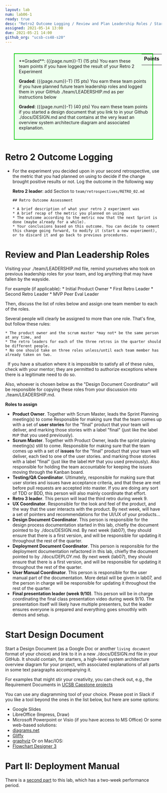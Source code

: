 ```yaml
---
layout: lab
num: lab06-1
ready: true
desc: "Retro2 Outcome Logging / Review and Plan Leadership Roles / Start Design Document "
assigned: 2021-05-14 13:00
due: 2021-05-21 14:00
github_org: "ucsb-cs48-s20"
---
```


<style>
div.grade { margin: 2em; padding: 1em; border: 2px solid #0c0; background-color: #efe; }   
</style>

<div style="float:right; width: auto;">

<table style="margin-top:1em;">
<tr>
   <th>Points</th>
</tr>
<tr>
   <td class="pointCount"></td>
</tr>
</table>

</div>

<div class="grade" markdown="1">
**Graded**: ({{page.num}}-T) (15 pts) You earn these team points if you have logged the result of your Retro 2 Experiment

**Graded**: ({{page.num}}-T) (15 pts) You earn these team points if you have planned future team leadership roles and logged them in your GitHub ./team/LEADERSHIP.md as per instructions below 

**Graded**: ({{page.num}}-T) (40 pts) You earn these team points if you started a design document that you link to in your Github ./docs/DESIGN.md and that contains at the very least an overview system architecture diagram and associated explanation.  
</div>


# Retro 2 Outcome Logging
* For the experiment you decided upon in your second retrospective, use the metric that you had planned on using to decide if the change brought positive results or not. Log the outcome in the following way 
  
  **Retro 2 leader**: add Section to `team/retrospectives/RETRO_02.md`
  
  ```
  ## Retro Outcome Assessment

  * A brief description of what your retro 2 experiment was 
  * A brief recap of the metric you planned on using 
  * The outcome according to the metric now that the next Sprint is done (maybe already for a while).
  * Your conclusions based on this outcome. You can decide to cement this change going forward, to modify it (start a new experiment), or to discard it and go back to previous procedures.    
  ```

# Review and Plan Leadership Roles
 Visiting your ./team/LEADERSHIP.md file, remind yourselves who took on previous leadership roles for your team, and log anything that may have fallen by the wayside.  

For example (if applicable): 
    * Initial Product Owner 
    * First Retro Leader 
    * Second Retro Leader 
    * MVP Peer Eval Leader                

Then, discuss the list of roles below and assign one team member to each of the roles.

Several people will clearly be assigned to more than one role. That's fine, but follow these rules:

    * The product owner and the scrum master *may not* be the same person at any time, and
    * The retro leaders for each of the three retros in the quarter should be different people.
    * No one should take on three roles unless/until each team member has already taken on two.

&nbsp;
If you have a situation where it is impossible to satisfy all of these rules, check with your mentor;
they are permitted to authorize exceptions where there is a legitimate need to do so.

Also, whoever is chosen below as the "Design Document Coordinator" will be responsible for copying these roles from your discussion into ./team/LEADERSHIP.md.

**Roles to assign**

* **Product Owner**.  Together with Scrum Master, leads the Sprint Planning meeting(s) to come
      Responsible for making sure that the team comes up with a set of **user stories**
      for the "final" product that your team will deliver, and marking those stories with a label "final" (just
      like the label `MVP` that you used previously).  
* **Scrum Master**.   Together with Product Owner, leads the sprint planing meeting(s) still to come.
      Responsible for making sure that the team comes up with a set of **issues**
      for the "final" product that your team will deliver, each tied to one of the user stories.
      and marking those stories with a label "final" (just like the label `MVP` that you used previously).
      Also responsible for holding the team accountable for keeping the issues moving through the Kanban board.
* **Testing/QA Coordinator**. 
      Ultimately, responsible for making sure that user stories and issues have acceptance criteria, and that
      these are met before pull requests are accepted into master. If you are doing any sort of TDD or BDD, this person will also mainly coordinate that effort. 
* **Retro 3 leader**.  This person will lead the third retro during week 9.
* **UX Coordinator**.  Responsible for the look and feel of the product, and the way that the user interacts with the
      product. By next week, will have a set of pointers and recommendations for the UI/UX of your products...
* **Design Document Coordinator**.  This person is responsible for the design process documentation started in this lab, chiefly the document pointed to by ./docs/DESIGN.md.
      By next week (lab07), they should ensure that there is a first version, and will be responsible for updating it throughout the rest of the quarter.
* **Deployment Document Coordinator**.  This person is responsible for the deployment documentation refactored in this lab, chiefly the document pointed to by ./docs/DEPLOY.md.
      By next week (lab07), they should ensure that there is a first version, and will be responsible for updating it throughout the rest of the quarter.
* **User Manual Coordinator**.  This person is responsible for the user manual part of the documentation. More detail will be given in lab07, and the person in charge will be responsible for updating it
      throughout the rest of the quarter.
* **Final presentation leader (week 9/10)**.  This person will be in charge coordinating the final class presentation video during week 9/10. The presentation itself will likely have multiple presenters, but the leader ensures everyone is prepared and everything goes smoothly with demos and setup.
  


# Start Design Document
Start a Design Document (as a Google Doc or another `living document` format of your choice) and link to it in a new ./docs/DESIGN.md file in your GitHub. 
It should contain, for starters, a high-level system architecture overview diagram for your project, with associated explanations of all parts in some text paragraphs accompanying it.   

For examples that might stir your creativity, you can check out, e.g., the Requirement Documents in [UCSB Capstone projects](https://capstone.cs.ucsb.edu/past20.html)   

You can use any diagramming tool of your choice. Please post in Slack if you like a tool beyond the ones in the list below, but here are some options:   
   * Google Slides
   * LibreOffice (Impress, Draw)
   * Microsoft Powerpoint or Visio (if you have access to MS Office) 
Or some web-based solutions: 
   * [diagrams.net](https://www.diagrams.net)
   * [Gliffy](https://www.gliffy.com/)
   * [graphviz](https://graphviz.org)
Or on Mac/IOS:     
* [Flowchart Designer 3](https://apps.apple.com/app/flowchart-designer-3/id1512570906) 

# Part II: Deployment Manual

There is a [second part](https://ucsb-cs148.github.io/s21/lab/lab06-ops/) to this lab, which has a two-week performance period. 
